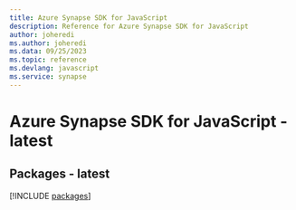 ```yaml
---
title: Azure Synapse SDK for JavaScript
description: Reference for Azure Synapse SDK for JavaScript
author: joheredi
ms.author: joheredi
ms.data: 09/25/2023
ms.topic: reference
ms.devlang: javascript
ms.service: synapse
---
```

# Azure Synapse SDK for JavaScript - latest
## Packages - latest
[!INCLUDE [packages](synapse-index.md)]